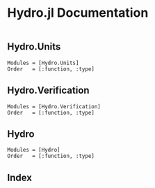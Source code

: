 # Hydro.jl Documentation

```@contents
```

## Hydro.Units

```@autodocs
Modules = [Hydro.Units]
Order   = [:function, :type]
```

## Hydro.Verification

```@autodocs
Modules = [Hydro.Verification]
Order   = [:function, :type]
```

## Hydro

```@autodocs
Modules = [Hydro]
Order   = [:function, :type]
```

## Index

```@index
```

